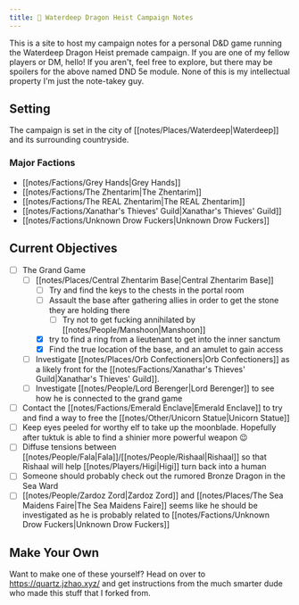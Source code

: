 ```yaml
---
title: 🐲 Waterdeep Dragon Heist Campaign Notes
---
```

This is a site to host my campaign notes for a personal D&D game running the Waterdeep Dragon Heist premade campaign. If you are one of my fellow players or DM, hello! 
If you aren't, feel free to explore, but there may be spoilers for the above named DND 5e module. None of this is my intellectual property I'm just the note-takey guy.
## Setting
The campaign is set in the city of [[notes/Places/Waterdeep|Waterdeep]] and its surrounding countryside.
### Major Factions
- [[notes/Factions/Grey Hands|Grey Hands]]
- [[notes/Factions/The Zhentarim|The Zhentarim]]
- [[notes/Factions/The REAL Zhentarim|The REAL Zhentarim]]
- [[notes/Factions/Xanathar's Thieves' Guild|Xanathar's Thieves' Guild]]
- [[notes/Factions/Unknown Drow Fuckers|Unknown Drow Fuckers]]
## Current Objectives
- [ ] The Grand Game
	- [ ]  [[notes/Places/Central Zhentarim Base|Central Zhentarim Base]]
		- [ ] Try and find the keys to the chests in the portal room
		- [ ] Assault the base after gathering allies in order to get the stone they are holding there
			- [ ] Try not to get fucking annihilated by [[notes/People/Manshoon|Manshoon]]
		- [x] try to find a ring from a lieutenant to get into the inner sanctum
		- [x] Find the true location of the base, and an amulet to gain access
	- [ ] Investigate [[notes/Places/Orb Confectioners|Orb Confectioners]] as a likely front for the [[notes/Factions/Xanathar's Thieves' Guild|Xanathar's Thieves' Guild]].
	- [ ] Investigate [[notes/People/Lord Berenger|Lord Berenger]] to see how he is connected to the grand game
- [ ] Contact the [[notes/Factions/Emerald Enclave|Emerald Enclave]] to try and find a way to free the [[notes/Other/Unicorn Statue|Unicorn Statue]]
- [ ] Keep eyes peeled for worthy elf to take up the moonblade. Hopefully after tuktuk is able to find a shinier more powerful weapon 😉
- [ ] Diffuse tensions between [[notes/People/Fala|Fala]]/[[notes/People/Rishaal|Rishaal]] so that Rishaal will help [[notes/Players/Higi|Higi]] turn back into a human
- [ ] Someone should probably check out the rumored Bronze Dragon in the Sea Ward
- [ ] [[notes/People/Zardoz Zord|Zardoz Zord]] and [[notes/Places/The Sea Maidens Faire|The Sea Maidens Faire]] seems like he should be investigated as he is probably related to [[notes/Factions/Unknown Drow Fuckers|Unknown Drow Fuckers]]
## Make Your Own
Want to make one of these yourself? Head on over to https://quartz.jzhao.xyz/ and get instructions from the much smarter dude who made this stuff that I forked from.